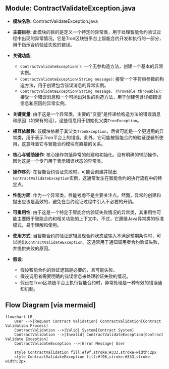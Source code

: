 ## Module: ContractValidateException.java
- **模块名称**: ContractValidateException.java

- **主要目标**: 此模块的目的是定义一个特定的异常类，用于处理智能合约验证过程中出现的异常情况。它是Tron区块链平台上智能合约开发和执行的一部分，用于指示合约验证失败的错误。

- **关键功能**:
  - `ContractValidateException()`: 一个无参构造方法，创建一个基本的异常实例。
  - `ContractValidateException(String message)`: 接受一个字符串参数的构造方法，用于创建包含错误消息的异常实例。
  - `ContractValidateException(String message, Throwable throwable)`: 接受一个错误消息和一个可抛出对象的构造方法，用于创建包含详细错误信息和原因的异常实例。

- **关键变量**: 由于这是一个异常类，主要的"变量"是传递给构造方法的错误消息和原因（如果有的话），这些信息用于初始化父类`TronException`。

- **相互依赖性**: 该模块依赖于其父类`TronException`，后者可能是一个更通用的异常类，用于表示Tron平台上的错误。此外，它可能被智能合约的验证逻辑所使用，这意味着它与智能合约模块有直接的关系。

- **核心与辅助操作**: 核心操作包括异常的创建和初始化。没有明确的辅助操作，因为这是一个专门用于表示错误状态的异常类。

- **操作序列**: 在智能合约验证失败时，可能会创建并抛出`ContractValidateException`实例，这通常发生在智能合约的执行流程中的特定点。

- **性能方面**: 作为一个异常类，性能考虑不是主要关注点。然而，异常的创建和抛出应该是高效的，避免在合约验证过程中引入不必要的开销。

- **可重用性**: 由于这是一个特定于智能合约验证失败情况的异常类，其重用性可能主要限于智能合约和相关功能的上下文中。不过，它遵循Java异常类的标准模式，易于理解和使用。

- **使用方式**: 当智能合约的验证逻辑发现合约状态或输入不满足预期条件时，可以抛出`ContractValidateException`。这通常用于通知调用者合约验证失败，并提供失败的原因。

- **假设**: 
  - 假设智能合约的验证逻辑是必要的，且可能失败。
  - 假设调用者需要明确的错误信息来处理验证失败的情况。
  - 假设在Tron区块链平台上执行智能合约时，异常处理是一种有效的错误通知机制。
## Flow Diagram [via mermaid]
```mermaid
flowchart LR
    User -->|Request Contract Validation| ContractValidation[Contract Validation Process]
    ContractValidation -->|Valid| System[Contract System]
    ContractValidation -->|Invalid| ContractValidateException[Contract Validate Exception]
    ContractValidateException -->|Error Message| User
    
    style ContractValidation fill:#f9f,stroke:#333,stroke-width:2px
    style ContractValidateException fill:#f96,stroke:#333,stroke-width:2px
```
